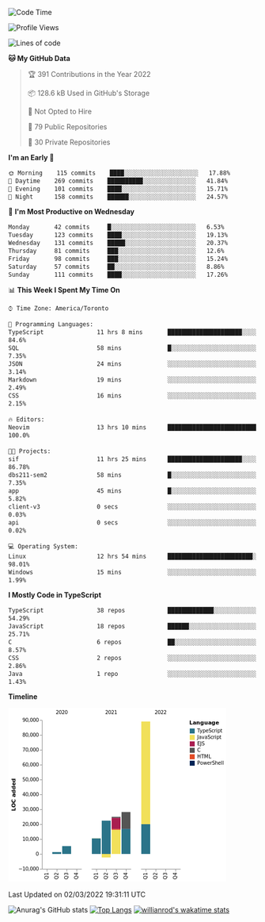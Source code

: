 <!--START_SECTION:waka-->
![Code Time](http://img.shields.io/badge/Code%20Time-169%20hrs%2049%20mins-blue)

![Profile Views](http://img.shields.io/badge/Profile%20Views-26-blue)

![Lines of code](https://img.shields.io/badge/From%20Hello%20World%20I%27ve%20Written-179%20Thousand%20lines%20of%20code-blue)

**🐱 My GitHub Data** 

> 🏆 391 Contributions in the Year 2022
 > 
> 📦 128.6 kB Used in GitHub's Storage 
 > 
> 🚫 Not Opted to Hire
 > 
> 📜 79 Public Repositories 
 > 
> 🔑 30 Private Repositories  
 > 
**I'm an Early 🐤** 

```text
🌞 Morning    115 commits    ████░░░░░░░░░░░░░░░░░░░░░   17.88% 
🌆 Daytime    269 commits    ██████████░░░░░░░░░░░░░░░   41.84% 
🌃 Evening    101 commits    ████░░░░░░░░░░░░░░░░░░░░░   15.71% 
🌙 Night      158 commits    ██████░░░░░░░░░░░░░░░░░░░   24.57%

```
📅 **I'm Most Productive on Wednesday** 

```text
Monday       42 commits     █░░░░░░░░░░░░░░░░░░░░░░░░   6.53% 
Tuesday      123 commits    ████░░░░░░░░░░░░░░░░░░░░░   19.13% 
Wednesday    131 commits    █████░░░░░░░░░░░░░░░░░░░░   20.37% 
Thursday     81 commits     ███░░░░░░░░░░░░░░░░░░░░░░   12.6% 
Friday       98 commits     ███░░░░░░░░░░░░░░░░░░░░░░   15.24% 
Saturday     57 commits     ██░░░░░░░░░░░░░░░░░░░░░░░   8.86% 
Sunday       111 commits    ████░░░░░░░░░░░░░░░░░░░░░   17.26%

```


📊 **This Week I Spent My Time On** 

```text
⌚︎ Time Zone: America/Toronto

💬 Programming Languages: 
TypeScript               11 hrs 8 mins       █████████████████████░░░░   84.6% 
SQL                      58 mins             █░░░░░░░░░░░░░░░░░░░░░░░░   7.35% 
JSON                     24 mins             ░░░░░░░░░░░░░░░░░░░░░░░░░   3.14% 
Markdown                 19 mins             ░░░░░░░░░░░░░░░░░░░░░░░░░   2.49% 
CSS                      16 mins             ░░░░░░░░░░░░░░░░░░░░░░░░░   2.15%

🔥 Editors: 
Neovim                   13 hrs 10 mins      █████████████████████████   100.0%

🐱‍💻 Projects: 
sif                      11 hrs 25 mins      █████████████████████░░░░   86.78% 
dbs211-sem2              58 mins             █░░░░░░░░░░░░░░░░░░░░░░░░   7.35% 
app                      45 mins             █░░░░░░░░░░░░░░░░░░░░░░░░   5.82% 
client-v3                0 secs              ░░░░░░░░░░░░░░░░░░░░░░░░░   0.03% 
api                      0 secs              ░░░░░░░░░░░░░░░░░░░░░░░░░   0.02%

💻 Operating System: 
Linux                    12 hrs 54 mins      ████████████████████████░   98.01% 
Windows                  15 mins             ░░░░░░░░░░░░░░░░░░░░░░░░░   1.99%

```

**I Mostly Code in TypeScript** 

```text
TypeScript               38 repos            █████████████░░░░░░░░░░░░   54.29% 
JavaScript               18 repos            ██████░░░░░░░░░░░░░░░░░░░   25.71% 
C                        6 repos             ██░░░░░░░░░░░░░░░░░░░░░░░   8.57% 
CSS                      2 repos             ░░░░░░░░░░░░░░░░░░░░░░░░░   2.86% 
Java                     1 repo              ░░░░░░░░░░░░░░░░░░░░░░░░░   1.43%

```


**Timeline**

![Chart not found](https://raw.githubusercontent.com/wise-introvert/wise-introvert/master/charts/bar_graph.png) 


 Last Updated on 02/03/2022 19:31:11 UTC
<!--END_SECTION:waka-->

![Anurag's GitHub stats](https://github-readme-stats.vercel.app/api?username=wise-introvert&count_private=true&show_icons=true)
[![Top Langs](https://github-readme-stats.vercel.app/api/top-langs/?username=wise-introvert&langs_count=10)](https://github.com/anuraghazra/github-readme-stats)
[![willianrod's wakatime stats](https://github-readme-stats.vercel.app/api/wakatime?username=wiseintrovert)](https://github.com/anuraghazra/github-readme-stats)
